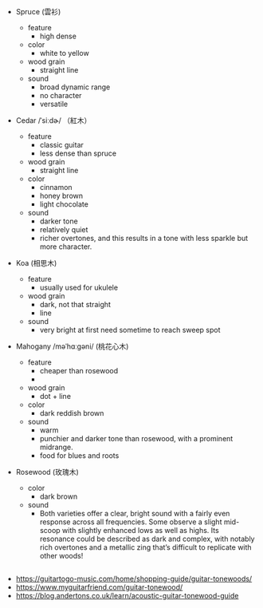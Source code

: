 * Spruce (雲衫)
    * feature
        * high dense
    * color
        * white to yellow
    * wood grain
        * straight line
    * sound
        * broad dynamic range
        * no character
        * versatile

* Cedar /ˈsiːdɚ/ （紅木）
    * feature
        * classic guitar
        * less dense than spruce
    * wood grain
        * straight line
    * color
        * cinnamon
        * honey brown
        * light chocolate
    * sound
        * darker tone
        * relatively quiet
        * richer overtones, and this results in a tone with less sparkle but more character.

* Koa (相思木)
    * feature
        * usually used for ukulele
    * wood grain
        * dark, not that straight
        * line
    * sound
        * very bright at first need sometime to reach sweep spot

* Mahogany /məˈhɑːgəni/ (桃花心木)
    * feature
        * cheaper than rosewood
        *
    * wood grain
        * dot + line
    * color    
        * dark reddish brown
    * sound
        * warm
        * punchier and darker tone than rosewood, with a prominent midrange.
        * food for blues and roots

* Rosewood (玫瑰木)
    * color
        * dark brown
    * sound
        * Both varieties offer a clear, bright sound with a fairly even response across all frequencies. Some observe a slight mid-scoop with slightly enhanced lows as well as highs. Its resonance could be described as dark and complex, with notably rich overtones and a metallic zing that’s difficult to replicate with other woods!

##
* https://guitartogo-music.com/home/shopping-guide/guitar-tonewoods/
* https://www.myguitarfriend.com/guitar-tonewood/
* https://blog.andertons.co.uk/learn/acoustic-guitar-tonewood-guide
